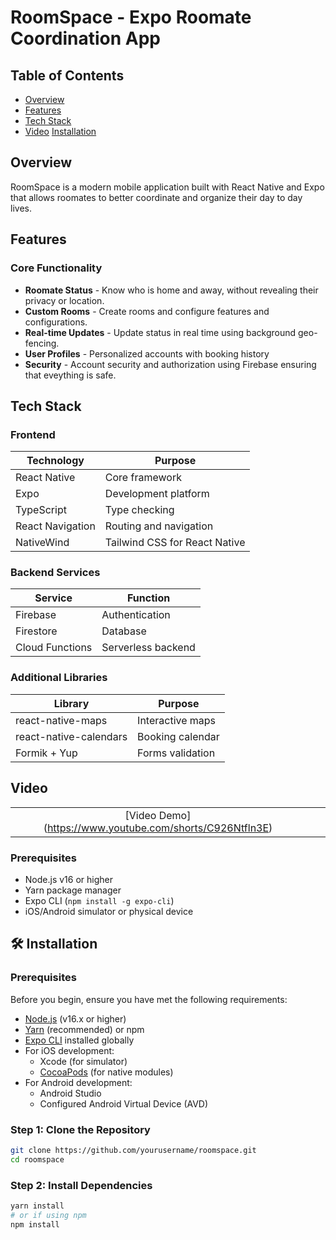 # RoomSpace - Expo Roomate Coordination App


## Table of Contents
- [Overview](#-overview)
- [Features](#-features)
- [Tech Stack](#-tech-stack)
- [Video](#-video)
  [Installation](#-installation)

## Overview
RoomSpace is a modern mobile application built with React Native and Expo that allows roomates to better coordinate and organize their day to day lives.

## Features

### Core Functionality
- **Roomate Status** - Know who is home and away, without revealing their privacy or location.
- **Custom Rooms** - Create rooms and configure features and configurations.
- **Real-time Updates** - Update status in real time using background geo-fencing.
- **User Profiles** - Personalized accounts with booking history
- **Security** - Account security and authorization using Firebase ensuring that eveything is safe.

##  Tech Stack

### Frontend
| Technology | Purpose |
|------------|---------|
| React Native | Core framework |
| Expo | Development platform |
| TypeScript | Type checking |
| React Navigation | Routing and navigation |
| NativeWind | Tailwind CSS for React Native |

### Backend Services
| Service | Function |
|---------|----------|
| Firebase | Authentication |
| Firestore | Database |
| Cloud Functions | Serverless backend |

### Additional Libraries
| Library | Purpose |
|---------|---------|
| react-native-maps | Interactive maps |
| react-native-calendars | Booking calendar |
| Formik + Yup | Forms validation |

## Video
| | | |
|:-------------------------:|:-------------------------:|:-------------------------:|
| [Video Demo] (https://www.youtube.com/shorts/C926Ntfln3E)

### Prerequisites
- Node.js v16 or higher
- Yarn package manager
- Expo CLI (`npm install -g expo-cli`)
- iOS/Android simulator or physical device

## 🛠️ Installation

### Prerequisites
Before you begin, ensure you have met the following requirements:
- [Node.js](https://nodejs.org/) (v16.x or higher)
- [Yarn](https://yarnpkg.com/) (recommended) or npm
- [Expo CLI](https://docs.expo.dev/get-started/installation/) installed globally
- For iOS development:
  - Xcode (for simulator)
  - [CocoaPods](https://cocoapods.org/) (for native modules)
- For Android development:
  - Android Studio
  - Configured Android Virtual Device (AVD)

### Step 1: Clone the Repository
```bash
git clone https://github.com/yourusername/roomspace.git
cd roomspace
```
### Step 2: Install Dependencies
```bash
yarn install
# or if using npm
npm install
```
